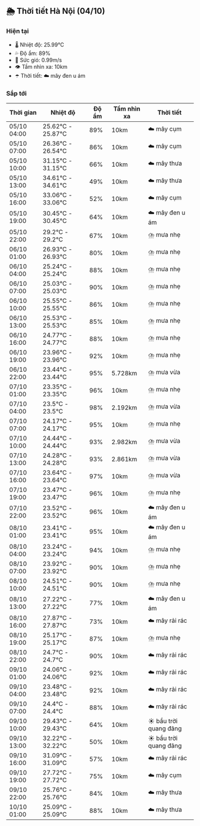 ## 🌦️ Thời tiết Hà Nội (04/10)

### Hiện tại

- 🌡️ Nhiệt độ: 25.99℃
- 💦 Độ ẩm: 89%
- 💨 Sức gió: 0.99m/s
- 👁️ Tầm nhìn xa: 10km
- ☂️ Thời tiết: ☁️ mây đen u ám

### Sắp tới

| Thời gian | Nhiệt độ | Độ ẩm | Tầm nhìn xa | Thời tiết |
| --- | --- | --- | --- | --- |
| 05/10 04:00 | 25.62℃ - 25.87℃ | 89% | 10km | ☁️ mây cụm |
| 05/10 07:00 | 26.36℃ - 26.54℃ | 86% | 10km | ☁️ mây cụm |
| 05/10 10:00 | 31.15℃ - 31.15℃ | 66% | 10km | ☁️ mây thưa |
| 05/10 13:00 | 34.61℃ - 34.61℃ | 49% | 10km | ☁️ mây thưa |
| 05/10 16:00 | 33.06℃ - 33.06℃ | 52% | 10km | ☁️ mây cụm |
| 05/10 19:00 | 30.45℃ - 30.45℃ | 64% | 10km | ☁️ mây đen u ám |
| 05/10 22:00 | 29.2℃ - 29.2℃ | 67% | 10km | ⛈️ mưa nhẹ |
| 06/10 01:00 | 26.93℃ - 26.93℃ | 80% | 10km | ⛈️ mưa nhẹ |
| 06/10 04:00 | 25.24℃ - 25.24℃ | 88% | 10km | ⛈️ mưa nhẹ |
| 06/10 07:00 | 25.03℃ - 25.03℃ | 90% | 10km | ⛈️ mưa nhẹ |
| 06/10 10:00 | 25.55℃ - 25.55℃ | 86% | 10km | ⛈️ mưa nhẹ |
| 06/10 13:00 | 25.53℃ - 25.53℃ | 85% | 10km | ⛈️ mưa nhẹ |
| 06/10 16:00 | 24.77℃ - 24.77℃ | 88% | 10km | ⛈️ mưa nhẹ |
| 06/10 19:00 | 23.96℃ - 23.96℃ | 92% | 10km | ⛈️ mưa nhẹ |
| 06/10 22:00 | 23.44℃ - 23.44℃ | 95% | 5.728km | ⛈️ mưa vừa |
| 07/10 01:00 | 23.35℃ - 23.35℃ | 96% | 10km | ⛈️ mưa nhẹ |
| 07/10 04:00 | 23.5℃ - 23.5℃ | 98% | 2.192km | ⛈️ mưa vừa |
| 07/10 07:00 | 24.17℃ - 24.17℃ | 95% | 10km | ⛈️ mưa nhẹ |
| 07/10 10:00 | 24.44℃ - 24.44℃ | 93% | 2.982km | ⛈️ mưa vừa |
| 07/10 13:00 | 24.28℃ - 24.28℃ | 93% | 2.861km | ⛈️ mưa vừa |
| 07/10 16:00 | 23.64℃ - 23.64℃ | 97% | 10km | ⛈️ mưa vừa |
| 07/10 19:00 | 23.47℃ - 23.47℃ | 96% | 10km | ⛈️ mưa nhẹ |
| 07/10 22:00 | 23.52℃ - 23.52℃ | 96% | 10km | ☁️ mây đen u ám |
| 08/10 01:00 | 23.41℃ - 23.41℃ | 95% | 10km | ☁️ mây đen u ám |
| 08/10 04:00 | 23.24℃ - 23.24℃ | 94% | 10km | ⛈️ mưa nhẹ |
| 08/10 07:00 | 23.92℃ - 23.92℃ | 90% | 10km | ⛈️ mưa nhẹ |
| 08/10 10:00 | 24.51℃ - 24.51℃ | 90% | 10km | ⛈️ mưa nhẹ |
| 08/10 13:00 | 27.22℃ - 27.22℃ | 77% | 10km | ☁️ mây đen u ám |
| 08/10 16:00 | 27.87℃ - 27.87℃ | 73% | 10km | ☁️ mây rải rác |
| 08/10 19:00 | 25.17℃ - 25.17℃ | 87% | 10km | ⛈️ mưa nhẹ |
| 08/10 22:00 | 24.7℃ - 24.7℃ | 90% | 10km | ☁️ mây rải rác |
| 09/10 01:00 | 24.06℃ - 24.06℃ | 92% | 10km | ☁️ mây rải rác |
| 09/10 04:00 | 23.48℃ - 23.48℃ | 92% | 10km | ☁️ mây rải rác |
| 09/10 07:00 | 24.4℃ - 24.4℃ | 88% | 10km | ☁️ mây rải rác |
| 09/10 10:00 | 29.43℃ - 29.43℃ | 64% | 10km | ☀️ bầu trời quang đãng |
| 09/10 13:00 | 32.22℃ - 32.22℃ | 50% | 10km | ☀️ bầu trời quang đãng |
| 09/10 16:00 | 31.09℃ - 31.09℃ | 57% | 10km | ☁️ mây rải rác |
| 09/10 19:00 | 27.72℃ - 27.72℃ | 75% | 10km | ☁️ mây cụm |
| 09/10 22:00 | 25.76℃ - 25.76℃ | 84% | 10km | ☁️ mây thưa |
| 10/10 01:00 | 25.09℃ - 25.09℃ | 88% | 10km | ☁️ mây thưa |
